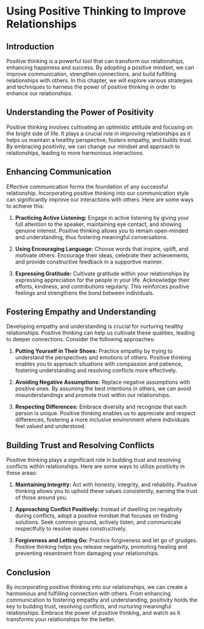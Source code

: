 Using Positive Thinking to Improve Relationships
=========================================================

Introduction
------------

Positive thinking is a powerful tool that can transform our relationships, enhancing happiness and success. By adopting a positive mindset, we can improve communication, strengthen connections, and build fulfilling relationships with others. In this chapter, we will explore various strategies and techniques to harness the power of positive thinking in order to enhance our relationships.

Understanding the Power of Positivity
-------------------------------------

Positive thinking involves cultivating an optimistic attitude and focusing on the bright side of life. It plays a crucial role in improving relationships as it helps us maintain a healthy perspective, fosters empathy, and builds trust. By embracing positivity, we can change our mindset and approach to relationships, leading to more harmonious interactions.

Enhancing Communication
-----------------------

Effective communication forms the foundation of any successful relationship. Incorporating positive thinking into our communication style can significantly improve our interactions with others. Here are some ways to achieve this:

1. **Practicing Active Listening:** Engage in active listening by giving your full attention to the speaker, maintaining eye contact, and showing genuine interest. Positive thinking allows you to remain open-minded and understanding, thus fostering meaningful conversations.

2. **Using Encouraging Language:** Choose words that inspire, uplift, and motivate others. Encourage their ideas, celebrate their achievements, and provide constructive feedback in a supportive manner.

3. **Expressing Gratitude:** Cultivate gratitude within your relationships by expressing appreciation for the people in your life. Acknowledge their efforts, kindness, and contributions regularly. This reinforces positive feelings and strengthens the bond between individuals.

Fostering Empathy and Understanding
-----------------------------------

Developing empathy and understanding is crucial for nurturing healthy relationships. Positive thinking can help us cultivate these qualities, leading to deeper connections. Consider the following approaches:

1. **Putting Yourself in Their Shoes:** Practice empathy by trying to understand the perspectives and emotions of others. Positive thinking enables you to approach situations with compassion and patience, fostering understanding and resolving conflicts more effectively.

2. **Avoiding Negative Assumptions:** Replace negative assumptions with positive ones. By assuming the best intentions in others, we can avoid misunderstandings and promote trust within our relationships.

3. **Respecting Differences:** Embrace diversity and recognize that each person is unique. Positive thinking enables us to appreciate and respect differences, fostering a more inclusive environment where individuals feel valued and understood.

Building Trust and Resolving Conflicts
--------------------------------------

Positive thinking plays a significant role in building trust and resolving conflicts within relationships. Here are some ways to utilize positivity in these areas:

1. **Maintaining Integrity:** Act with honesty, integrity, and reliability. Positive thinking allows you to uphold these values consistently, earning the trust of those around you.

2. **Approaching Conflict Positively:** Instead of dwelling on negativity during conflicts, adopt a positive mindset that focuses on finding solutions. Seek common ground, actively listen, and communicate respectfully to resolve issues constructively.

3. **Forgiveness and Letting Go:** Practice forgiveness and let go of grudges. Positive thinking helps you release negativity, promoting healing and preventing resentment from damaging your relationships.

Conclusion
----------

By incorporating positive thinking into our relationships, we can create a harmonious and fulfilling connection with others. From enhancing communication to fostering empathy and understanding, positivity holds the key to building trust, resolving conflicts, and nurturing meaningful relationships. Embrace the power of positive thinking, and watch as it transforms your relationships for the better.
